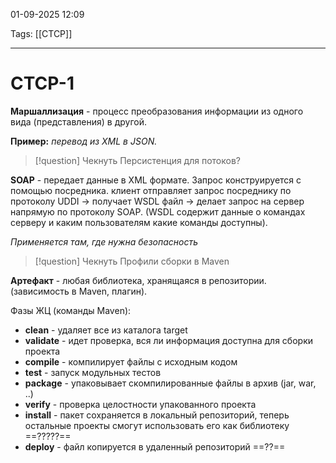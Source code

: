 
01-09-2025 12:09

Tags: [[СТСР]]

---
# СТСР-1

**Маршаллизация** - процесс преобразования информации из одного вида (представления) в другой. 

**Пример:** *перевод из XML в JSON.*

> [!question] Чекнуть 
> Персистенция для потоков?

**SOAP** - передает данные в XML формате. Запрос конструируется с помощью посредника. клиент отправляет запрос посреднику по протоколу UDDI -> получает WSDL файл -> делает запрос на сервер напрямую по протоколу SOAP. (WSDL содержит данные о командах серверу и каким пользователям какие команды доступны).

*Применяется там, где нужна безопасность*

>[!question] Чекнуть
>Профили сборки в Maven
>

**Артефакт** - любая библиотека, хранящаяся в репозитории. (зависимость в Maven, плагин).

Фазы ЖЦ (команды Maven):
- **clean** - удаляет все из каталога target
- **validate** - идет проверка, вся ли информация доступна для сборки проекта
- **compile** - компилирует файлы с исходным кодом
- **test** - запуск модульных тестов
- **package** - упаковывает скомпилированные файлы в архив (jar, war, ..)
- **verify** - проверка целостности упакованного проекта
- **install** - пакет сохраняется в локальный репозиторий, теперь остальные проекты смогут использовать его как библиотеку ==?????==
- **deploy** - файл копируется в удаленный репозиторий ==??==

